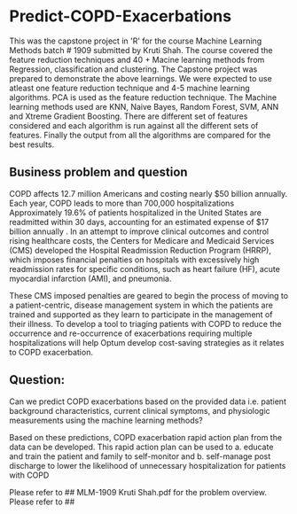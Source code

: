 # Predict-COPD-Exacerbations
This was the capstone project in 'R' for the course Machine Learning Methods batch # 1909 submitted by Kruti Shah.
The course covered the feature reduction techniques and 40 + Macine learning methods from Regression, classification and clustering. The Capstone project was prepared to demonstrate the above learnings. We were expected to use atleast one feature reduction technique and 4-5 machine learning algorithms. PCA is used as the feature reduction technique. The Machine learning methods used are KNN, Naive Bayes, Random Forest, SVM, ANN and Xtreme Gradient Boosting. There are different set of features considered and each algorithm is run against all the different sets of features. Finally the output from all the algorithms are compared for the best results.

## Business problem and question
 COPD affects 12.7 million Americans and costing nearly $50 billion annually. Each year, COPD leads to more than 700,000 hospitalizations
Approximately 19.6% of patients hospitalized in the United States are
readmitted within 30 days, accounting for an estimated expense of $17 billion annually . In an attempt to improve clinical outcomes and control rising healthcare costs, the Centers for Medicare and Medicaid Services (CMS) developed the Hospital Readmission Reduction Program
(HRRP), which imposes financial penalties on hospitals with excessively high readmission rates for specific conditions, such as heart failure (HF), acute myocardial infarction (AMI), and pneumonia.

 These CMS imposed penalties are geared to begin the process of moving to a patient-centric, disease management system in which the patients are trained and supported as they learn to participate in the management of their illness. To develop a tool to triaging patients with COPD to reduce the occurrence and re-occurrence of exacerbations requiring multiple hospitalizations will help Optum develop cost-saving strategies as it relates to COPD exacerbation.  

## Question: 
Can we predict COPD exacerbations based on the provided data i.e. patient background characteristics, current clinical symptoms, and physiologic measurements using the machine learning methods? 

Based on these predictions, COPD exacerbation rapid action plan from the data can be developed.
This rapid action plan can be used to 
a.	educate and train the patient and family to self-monitor and 
b.	self-manage post discharge to lower the likelihood of unnecessary hospitalization for patients with COPD 

Please refer to ## MLM-1909 Kruti Shah.pdf for the problem overview.
Please refer to ## 

